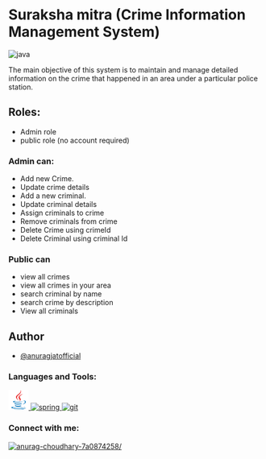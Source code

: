 
# Suraksha mitra (Crime Information Management System)

<img src="https://images.projectsgeek.com/2016/01/Crime-Investigation-Management-System.jpg" alt="java" width="400" height="300"/>

The main objective of this system is to maintain and manage detailed information on the
crime that happened in an area under a particular police station.
## Roles:

- Admin role
- public role (no account required)
### Admin can:
- Add new Crime.
- Update crime details
- Add a new criminal.
- Update criminal details
- Assign criminals to crime
- Remove criminals from crime
- Delete Crime using crimeId
- Delete Criminal using criminal Id
### Public can
- view all crimes
- view all crimes in your area
- search criminal by name
- search crime by description
- View all criminals


## Author

- [@anuragjatofficial](https://www.github.com/anuragjatofficial)
<h3 align="left">Languages and Tools:</h3>
<p align="left"> <a href="https://www.java.com" target="_blank" rel="noreferrer"> <img src="https://raw.githubusercontent.com/devicons/devicon/master/icons/java/java-original.svg" alt="java" width="40" height="40"/> </a>   <a href="https://spring.io/" target="_blank" rel="noreferrer"> <img src="https://www.vectorlogo.zone/logos/springio/springio-icon.svg" alt="spring" width="40" height="40"/> </a><a href="https://git-scm.com/" target="_blank" rel="noreferrer"> <img src="https://www.vectorlogo.zone/logos/git-scm/git-scm-icon.svg" alt="git" width="40" height="40"/> </a> </p>
<h3 align="left">Connect with me:</h3>
<p align="left">
<a href="https://linkedin.com/in/anurag-choudhary-7a0874258/" target="blank"><img align="center" src="https://raw.githubusercontent.com/rahuldkjain/github-profile-readme-generator/master/src/images/icons/Social/linked-in-alt.svg" alt="anurag-choudhary-7a0874258/" height="30" width="40" /></a>
</p>
